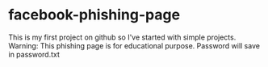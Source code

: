# facebook-phishing-page
This is my first project on github so I've started with simple projects. Warning: This phishing page is for educational purpose.
Password will save in password.txt
